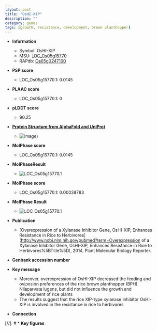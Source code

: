 ```yaml
---
layout: post
title: "OsHI-XIP"
description: ""
category: genes
tags: [growth, resistance, development, brown planthopper]
---
```


* **Information**  
    + Symbol: OsHI-XIP  
    + MSU: [LOC_Os05g15770](http://rice.plantbiology.msu.edu/cgi-bin/ORF_infopage.cgi?orf=LOC_Os05g15770)  
    + RAPdb: [Os05g0247100](http://rapdb.dna.affrc.go.jp/viewer/gbrowse_details/irgsp1?name=Os05g0247100)  

* **PSP score**  
    + LOC_Os05g15770.1: 0.0145 

* **PLAAC score**  
    + LOC_Os05g15770.1: 0 

* **pLDDT score**
    + 90.25

* **[Protein Structure from AlphaFold and UniProt](https://www.uniprot.org/uniprotkb/Q5WMX0/entry#structure)**
    + ![image](https://ricepsp.github.io/images/Q5/AF-Q5WMX0-F1.png))

* **MolPhase score**
    + LOC_Os05g15770.1: 0.0145

* **MolPhaseResult**
    + ![LOC_Os05g15770.1](https://ricepsp.github.io/pictures/LOC_Os05g/LOC_Os05g15770.1.png)

* **MolPhase score**
    + LOC_Os05g15770.1: 0.00038783

* **MolPhase Result**
    + ![LOC_Os05g15770.1](https://304243504.github.io/Pictures/LOC_Os05g/LOC_Os05g15770.1.png)

* **Publication**  
    + [Overexpression of a Xylanase Inhibitor Gene, OsHI-XIP, Enhances Resistance in Rice to Herbivores](http://www.ncbi.nlm.nih.gov/pubmed?term=Overexpression of a Xylanase Inhibitor Gene, OsHI-XIP, Enhances Resistance in Rice to Herbivores%5BTitle%5D), 2014, Plant Molecular Biology Reporter.

* **Genbank accession number**  

* **Key message**  
    + Moreover, overexpression of OsHI-XIP decreased the feeding and oviposion preferences of the rice brown planthopper (BPH) Nilaparvata lugens, but did not influence the growth and development of rice plants
    + The results suggest that the rice XIP-type xylanase inhibitor OsHI-XIP is involved in the resistance in rice to herbivores

* **Connection**  

[//]: # * **Key figures**  


